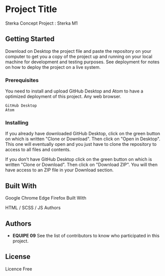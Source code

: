 # Project Title

Sterka Concept Project : Sterka M1

## Getting Started

Download on Desktop the project file and paste the repository on your computer to get you a copy of the project up and running on your local machine for development and testing purposes. See deployment for notes on how to deploy the project on a live system.


### Prerequisites

You need to install and upload GitHub Desktop and Atom to have a optimized deployment of this project.
Any web browser.

```
GitHub Desktop
Atom

```

### Installing

If you already have downloaded GitHub Desktop, click on the green button on which is written "Clone or Download". Then click on "Open in Desktop". This one will eventually open and you just have to clone the repository to access to all files and contents.

If you don't have GitHub Desktop click on the green button on which is written "Clone or Download". Then click on "Download ZIP". You will then have access to an ZIP file in your Download section.


## Built With
Google Chrome
Edge
Firefox
Built With

HTML / SCSS / JS
Authors


## Authors

* **EQUIPE 09**
See the list of contributors to know who participated in this project.

## License

Licence Free
